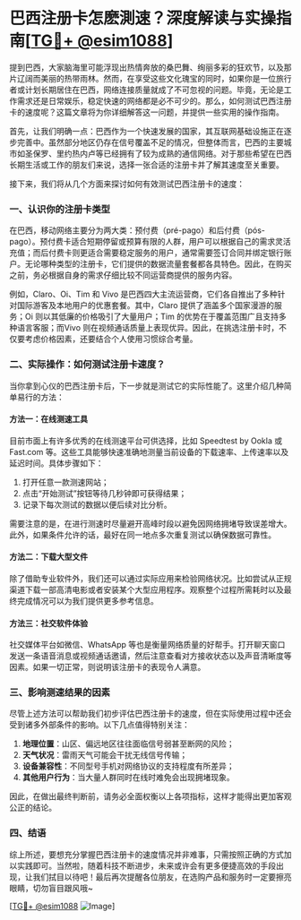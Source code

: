# 巴西注册卡怎麽測速？深度解读与实操指南[[TG💪+ @esim1088](https://t.me/s/esim1088)]

提到巴西，大家脑海里可能浮现出热情奔放的桑巴舞、绚丽多彩的狂欢节，以及那片辽阔而美丽的热带雨林。然而，在享受这些文化瑰宝的同时，如果你是一位旅行者或计划长期居住在巴西，网络连接质量就成了不可忽视的问题。毕竟，无论是工作需求还是日常娱乐，稳定快速的网络都是必不可少的。那么，如何测试巴西注册卡的速度呢？这篇文章将为你详细解答这一问题，并提供一些实用的操作指南。

首先，让我们明确一点：巴西作为一个快速发展的国家，其互联网基础设施正在逐步完善中。虽然部分地区仍存在信号覆盖不足的情况，但整体而言，巴西的主要城市如圣保罗、里约热内卢等已经拥有了较为成熟的通信网络。对于那些希望在巴西长期生活或工作的朋友们来说，选择一张合适的注册卡并了解其速度至关重要。

接下来，我们将从几个方面来探讨如何有效测试巴西注册卡的速度：

### 一、认识你的注册卡类型

在巴西，移动网络主要分为两大类：预付费（pré-pago）和后付费（pós-pago）。预付费卡适合短期停留或预算有限的人群，用户可以根据自己的需求灵活充值；而后付费卡则更适合需要稳定服务的用户，通常需要签订合同并绑定银行账户。无论哪种类型的注册卡，它们提供的数据流量套餐都各具特色。因此，在购买之前，务必根据自身的需求仔细比较不同运营商提供的服务内容。

例如，Claro、Oi、Tim 和 Vivo 是巴西四大主流运营商，它们各自推出了多种针对国际游客及本地用户的优惠套餐。其中，Claro 提供了涵盖多个国家漫游的服务；Oi 则以其低廉的价格吸引了大量用户；Tim 的优势在于覆盖范围广且支持多种语言客服；而Vivo 则在视频通话质量上表现优异。因此，在挑选注册卡时，不仅要考虑价格因素，还要结合个人使用习惯综合考量。

### 二、实际操作：如何测试注册卡速度？

当你拿到心仪的巴西注册卡后，下一步就是测试它的实际性能了。这里介绍几种简单易行的方法：

#### 方法一：在线测速工具

目前市面上有许多优秀的在线测速平台可供选择，比如 Speedtest by Ookla 或 Fast.com 等。这些工具能够快速准确地测量当前设备的下载速率、上传速率以及延迟时间。具体步骤如下：
1. 打开任意一款测速网站；
2. 点击“开始测试”按钮等待几秒钟即可获得结果；
3. 记录下每次测试的数据以便后续对比分析。

需要注意的是，在进行测速时尽量避开高峰时段以避免因网络拥堵导致误差增大。此外，如果条件允许的话，最好在同一地点多次重复测试以确保数据可靠性。

#### 方法二：下载大型文件

除了借助专业软件外，我们还可以通过实际应用来检验网络状况。比如尝试从正规渠道下载一部高清电影或者安装某个大型应用程序。观察整个过程所需耗时以及最终完成情况可以为我们提供更多参考信息。

#### 方法三：社交软件体验

社交媒体平台如微信、WhatsApp 等也是衡量网络质量的好帮手。打开聊天窗口发送一条语音消息或视频通话邀请，然后注意查看对方接收状态以及声音清晰度等因素。如果一切正常，则说明该注册卡的表现令人满意。

### 三、影响测速结果的因素

尽管上述方法可以帮助我们初步评估巴西注册卡的速度，但在实际使用过程中还会受到诸多外部条件的影响。以下几点值得特别关注：

1. **地理位置**：山区、偏远地区往往面临信号弱甚至断网的风险；
2. **天气状况**：雷雨天气可能会干扰无线信号传输；
3. **设备兼容性**：不同型号手机对网络协议的支持程度有所差异；
4. **其他用户行为**：当大量人群同时在线时难免会出现拥堵现象。

因此，在做出最终判断前，请务必全面权衡以上各项指标，这样才能得出更加客观公正的结论。

### 四、结语

综上所述，要想充分掌握巴西注册卡的速度情况并非难事，只需按照正确的方式加以实践即可。当然啦，随着科技不断进步，未来或许会有更多便捷高效的手段出现，让我们拭目以待吧！最后再次提醒各位朋友，在选购产品和服务时一定要擦亮眼睛，切勿盲目跟风哦~

[[TG💪+ @esim1088](https://t.me/s/esim1088) ![Image](https://i.postimg.cc/4NQfJmqS/Snipaste-2025-05-13-00-14-12.png)]